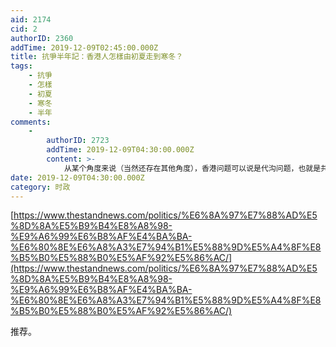 ```yaml
---
aid: 2174
cid: 2
authorID: 2360
addTime: 2019-12-09T02:45:00.000Z
title: 抗爭半年記：香港人怎樣由初夏走到寒冬？
tags:
    - 抗爭
    - 怎樣
    - 初夏
    - 寒冬
    - 半年
comments:
    -
        authorID: 2723
        addTime: 2019-12-09T04:30:00.000Z
        content: >-
            从某个角度来说（当然还存在其他角度），香港问题可以说是代沟问题，也就是共匪党中央那些糟老头子的治国观念严重落后于时代，无法满足年轻一代的要求。这也是香港抗争者以年轻人为主体的原因，之一。
date: 2019-12-09T04:30:00.000Z
category: 时政
---
```


[https://www.thestandnews.com/politics/%E6%8A%97%E7%88%AD%E5%8D%8A%E5%B9%B4%E8%A8%98-%E9%A6%99%E6%B8%AF%E4%BA%BA-%E6%80%8E%E6%A8%A3%E7%94%B1%E5%88%9D%E5%A4%8F%E8%B5%B0%E5%88%B0%E5%AF%92%E5%86%AC/](https://www.thestandnews.com/politics/%E6%8A%97%E7%88%AD%E5%8D%8A%E5%B9%B4%E8%A8%98-%E9%A6%99%E6%B8%AF%E4%BA%BA-%E6%80%8E%E6%A8%A3%E7%94%B1%E5%88%9D%E5%A4%8F%E8%B5%B0%E5%88%B0%E5%AF%92%E5%86%AC/)

推荐。
